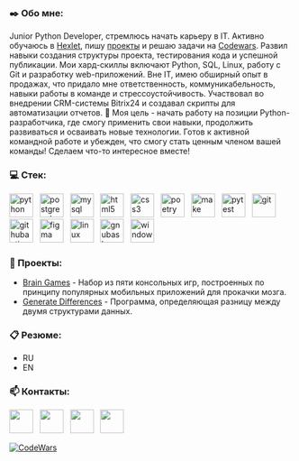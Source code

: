 ### :black_nib: Обо мне:
Junior Python Developer, стремлюсь начать карьеру в IT. Активно обучаюсь в [Hexlet](<https://ru.hexlet.io/u/md-shka>), пишу [проекты](<https://github.com/MD-shka?tab=repositories&q=&type=&language=&sort=stargazers>) и решаю задачи на [Codewars](<https://www.codewars.com/users/MD-shka>). Развил навыки создания структуры проекта, тестирования кода и успешной публикации. Мои хард-скиллы включают Python, SQL, Linux, работу с Git и разработку web-приложений. Вне IT, имею обширный опыт в продажах, что придало мне ответственность, коммуникабельность, навыки работы в команде и стрессоустойчивость. Участвовал во внедрении CRM-системы Bitrix24 и создавал скрипты для автоматизации отчетов. :dart: Моя цель - начать работу на позиции Python-разработчика, где смогу применить свои навыки, продолжить развиваться и осваивать новые технологии. Готов к активной командной работе и убежден, что смогу стать ценным членом вашей команды! Сделаем что-то интересное вместе!

### :computer: Cтек:
[<img src="https://cdn.simpleicons.org/python" title="python" alt="python" height="42" width="42" style="pointer-events: none;">](#)
![]()
![]()
[<img src="https://cdn.simpleicons.org/postgresql" title="postgresql" alt="postgresql" height="42" width="42" style="pointer-events: none;">](#)
![]()
![]()
[<img src="https://cdn.simpleicons.org/mysql" title="mysql" alt="mysql" height="42" width="42" style="pointer-events: none;">](#)
![]()
![]()
[<img src="https://cdn.simpleicons.org/html5" title="html5" alt="html5" height="42" width="42" style="pointer-events: none;">](#)
![]()
![]()
[<img src="https://cdn.simpleicons.org/css3" title="css3" alt="css3" height="42" width="42" style="pointer-events: none;">](#)
![]()
![]()
[<img src="https://cdn.simpleicons.org/poetry" title="poetry" alt="poetry" height="42" width="42" style="pointer-events: none;">](#)
![]()
![]()
[<img src="https://cdn.simpleicons.org/make" title="make" alt="make" height="42" width="42" style="pointer-events: none;">](#)
![]()
![]()
[<img src="https://cdn.simpleicons.org/pytest" title="pytest" alt="pytest" height="42" width="42" style="pointer-events: none;">](#)
![]()
![]()
[<img src="https://cdn.simpleicons.org/git" title="git" alt="git" height="42" width="42" style="pointer-events: none;">](#)
![]()
![]()
[<img src="https://cdn.simpleicons.org/githubactions" title="githubactions" alt="githubactions" height="42" width="42" style="pointer-events: none;">](#)
![]()
![]()
[<img src="https://cdn.simpleicons.org/figma" title="figma" alt="figma" height="42" width="42" style="pointer-events: none;">](#)
![]()
![]()
[<img src="https://cdn.simpleicons.org/linux" title="linux" alt="linux" height="42" width="42" style="pointer-events: none;">](#)
![]()
![]()
[<img src="https://cdn.simpleicons.org/gnubash" title="gnubash" alt="gnubash" height="42" width="42" style="pointer-events: none;">](#)
![]()
![]()
[<img src="https://cdn.simpleicons.org/windows" title="windows" alt="windows" height="42" width="42" style="pointer-events: none;">](#)


### :floppy_disk: Проекты:
* [Brain Games](<https://github.com/MD-shka/Brain-Games>) - Набор из пяти консольных игр, построенных по принципу популярных мобильных приложений для прокачки мозга.
* [Generate Differences](<https://github.com/MD-shka/Generate-Differences>) - Программа, определяющая разницу между двумя структурами данных.


### :clipboard: Резюме:
* RU
* EN


### :mailbox: Контакты:
[<img src="https://cdn.simpleicons.org/telegram" height="42" width="42">](https://t.me/md_shka)
![]()
![]()
[<img src="https://cdn.simpleicons.org/gmail" height="42" width="42">](mailto:pe.egorov@gmail.com)
![]()
![]()
[<img src="https://cdn.simpleicons.org/whatsapp" height="42" width="42">](https://wa.me/79219662918)
![]()
![]()
[<img src="https://cdn.simpleicons.org/linkedin" height="42" width="42">](https://www.linkedin.com/in/mikhail-egorov-5ab45b255)


[![CodeWars](https://www.codewars.com/users/MD-shka/badges/small)](https://www.codewars.com/dashboard)
